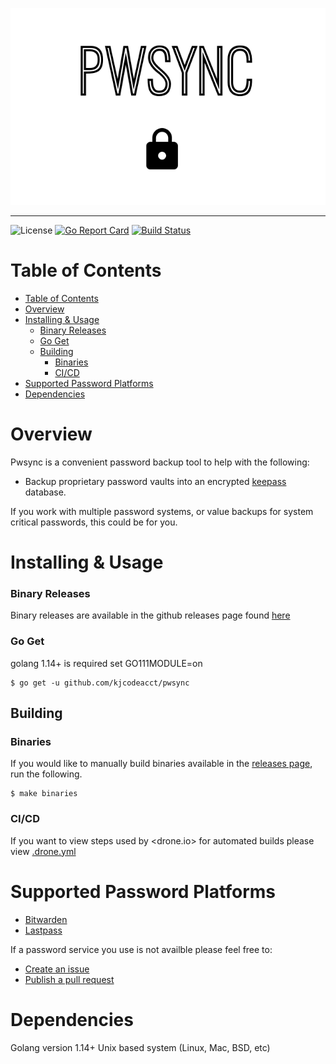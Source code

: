 ![pwsync](./assets/pwsync.png)

---
![License](https://img.shields.io/github/license/kjcodeacct/pwsync)
[![Go Report Card](https://goreportcard.com/badge/github.com/kjcodeacct/pwsync)](https://goreportcard.com/report/github.com/kjcodeacct/pwsync)
[![Build Status](https://cloud.drone.io/api/badges/kjcodeacct/pwsync/status.svg)](https://cloud.drone.io/kjcodeacct/pwsync)

# Table of Contents

- [Table of Contents](#table-of-contents)
- [Overview](#overview)
- [Installing & Usage](#installing--usage)
    - [Binary Releases](#binary-releases)
    - [Go Get](#go-get)
  - [Building](#building)
    - [Binaries](#binaries)
    - [CI/CD](#cicd)
- [Supported Password Platforms](#supported-password-platforms)
- [Dependencies](#dependencies)

# Overview
Pwsync is a convenient password backup tool to help with the following:

* Backup proprietary password vaults into an encrypted [keepass](https://keepass.info/index.html) database.


If you work with multiple password systems, or value backups for system critical passwords, this could be for you.

# Installing & Usage

### Binary Releases
Binary releases are available in the github releases page found [here](https://github.com/kjcodeacct/pwsync/releases)

### Go Get
golang 1.14+ is required
set GO111MODULE=on

```
$ go get -u github.com/kjcodeacct/pwsync
```

## Building


### Binaries
If you would like to manually build binaries available in the [releases page](https://github.com/kjcodeacct/pwsync/releases), run the following.
```
$ make binaries
```

### CI/CD
If you want to view steps used by <drone.io> for automated builds please view [.drone.yml](.drone.yml)

# Supported Password Platforms

* [Bitwarden](https://bitwarden.com/)
* [Lastpass](https://www.lastpass.com/)

If a password service you use is not availble please feel free to:
* [Create an issue](https://github.com/kjcodeacct/pwsync/issues)
* [Publish a pull request](https://github.com/kjcodeacct/pwsync/pulls)

# Dependencies
Golang version 1.14+
Unix based system (Linux, Mac, BSD, etc)
